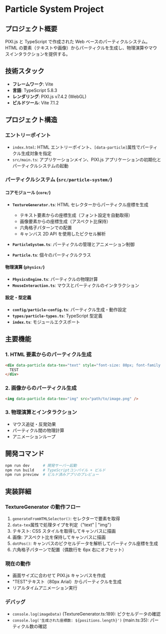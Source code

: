 # Particle System Project

## プロジェクト概要

PIXI.js と TypeScript で作成された Web ベースのパーティクルシステム。HTML の要素（テキストや画像）からパーティクルを生成し、物理演算やマウスインタラクションを提供する。

## 技術スタック

- **フレームワーク**: Vite
- **言語**: TypeScript 5.8.3
- **レンダリング**: PIXI.js v7.4.2 (WebGL)
- **ビルドツール**: Vite 7.1.2

## プロジェクト構造

### エントリーポイント

- `index.html`: HTML エントリーポイント、`[data-particle]`属性でパーティクル生成対象を指定
- `src/main.ts`: アプリケーションメイン、PIXI.js アプリケーションの初期化とパーティクルシステムの起動

### パーティクルシステム (`src/particle-system/`)

#### コアモジュール (`core/`)

- **`TextureGenerator.ts`**: HTML セレクターからパーティクル座標を生成

  - テキスト要素からの座標生成（フォント設定を自動取得）
  - 画像要素からの座標生成（アスペクト比保持）
  - 六角格子パターンでの配置
  - キャンバス 2D API を使用したピクセル解析

- **`ParticleSystem.ts`**: パーティクルの管理とアニメーション制御
- **`Particle.ts`**: 個々のパーティクルクラス

#### 物理演算 (`physics/`)

- **`PhysicsEngine.ts`**: パーティクルの物理計算
- **`MouseInteraction.ts`**: マウスとパーティクルのインタラクション

#### 設定・型定義

- **`config/particle-config.ts`**: パーティクル生成・動作設定
- **`types/particle-types.ts`**: TypeScript 型定義
- **`index.ts`**: モジュールエクスポート

## 主要機能

### 1. HTML 要素からのパーティクル生成

```html
<div data-particle data-tex="text" style="font-size: 80px; font-family: Arial">
  TEST
</div>
```

### 2. 画像からのパーティクル生成

```html
<img data-particle data-tex="img" src="path/to/image.png" />
```

### 3. 物理演算とインタラクション

- マウス追従・反発効果
- パーティクル間の物理計算
- アニメーションループ

## 開発コマンド

```bash
npm run dev      # 開発サーバー起動
npm run build    # TypeScriptコンパイル + ビルド
npm run preview  # ビルド済みアプリのプレビュー
```

## 実装詳細

### TextureGenerator の動作フロー

1. `generateFromHTMLSelector()`: セレクターで要素を取得
2. `data-tex`属性で処理タイプを判定（"text" | "img"）
3. テキスト: CSS スタイルを取得してキャンバスに描画
4. 画像: アスペクト比を保持してキャンバスに描画
5. `dotPos()`: キャンバスのピクセルデータを解析してパーティクル座標を生成
6. 六角格子パターンで配置（偶数行を 6px 右にオフセット）

### 現在の動作

- 画面サイズに合わせて PIXI.js キャンバスを作成
- "TEST"テキスト（80px Arial）からパーティクルを生成
- リアルタイムアニメーション実行

### デバッグ

- `console.log(imageData)` (TextureGenerator.ts:189): ピクセルデータの確認
- `console.log('生成された座標数: ${positions.length}')` (main.ts:35): パーティクル数の確認
